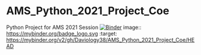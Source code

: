 # AMS_Python_2021_Project_Coe
Python Project for AMS 2021 Session
[![Binder](https://mybinder.org/badge_logo.svg)](https://mybinder.org/v2/gh/Daviology38/AMS_Python_2021_Project_Coe/HEAD)
image:: https://mybinder.org/badge_logo.svg
:target: https://mybinder.org/v2/gh/Daviology38/AMS_Python_2021_Project_Coe/HEAD
